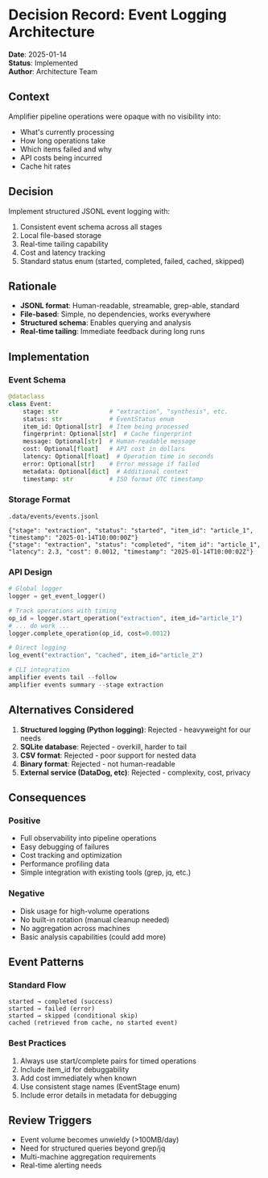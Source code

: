 # Decision Record: Event Logging Architecture

**Date**: 2025-01-14  
**Status**: Implemented  
**Author**: Architecture Team

## Context

Amplifier pipeline operations were opaque with no visibility into:
- What's currently processing
- How long operations take
- Which items failed and why
- API costs being incurred
- Cache hit rates

## Decision

Implement structured JSONL event logging with:
1. Consistent event schema across all stages
2. Local file-based storage
3. Real-time tailing capability
4. Cost and latency tracking
5. Standard status enum (started, completed, failed, cached, skipped)

## Rationale

- **JSONL format**: Human-readable, streamable, grep-able, standard
- **File-based**: Simple, no dependencies, works everywhere
- **Structured schema**: Enables querying and analysis
- **Real-time tailing**: Immediate feedback during long runs

## Implementation

### Event Schema
```python
@dataclass
class Event:
    stage: str              # "extraction", "synthesis", etc.
    status: str             # EventStatus enum
    item_id: Optional[str]  # Item being processed
    fingerprint: Optional[str]  # Cache fingerprint
    message: Optional[str]  # Human-readable message
    cost: Optional[float]   # API cost in dollars
    latency: Optional[float]  # Operation time in seconds
    error: Optional[str]    # Error message if failed
    metadata: Optional[dict]  # Additional context
    timestamp: str          # ISO format UTC timestamp
```

### Storage Format
```
.data/events/events.jsonl

{"stage": "extraction", "status": "started", "item_id": "article_1", "timestamp": "2025-01-14T10:00:00Z"}
{"stage": "extraction", "status": "completed", "item_id": "article_1", "latency": 2.3, "cost": 0.0012, "timestamp": "2025-01-14T10:00:02Z"}
```

### API Design
```python
# Global logger
logger = get_event_logger()

# Track operations with timing
op_id = logger.start_operation("extraction", item_id="article_1")
# ... do work ...
logger.complete_operation(op_id, cost=0.0012)

# Direct logging
log_event("extraction", "cached", item_id="article_2")

# CLI integration
amplifier events tail --follow
amplifier events summary --stage extraction
```

## Alternatives Considered

1. **Structured logging (Python logging)**: Rejected - heavyweight for our needs
2. **SQLite database**: Rejected - overkill, harder to tail
3. **CSV format**: Rejected - poor support for nested data
4. **Binary format**: Rejected - not human-readable
5. **External service (DataDog, etc)**: Rejected - complexity, cost, privacy

## Consequences

### Positive
- Full observability into pipeline operations
- Easy debugging of failures
- Cost tracking and optimization
- Performance profiling data
- Simple integration with existing tools (grep, jq, etc.)

### Negative
- Disk usage for high-volume operations
- No built-in rotation (manual cleanup needed)
- No aggregation across machines
- Basic analysis capabilities (could add more)

## Event Patterns

### Standard Flow
```
started → completed (success)
started → failed (error)
started → skipped (conditional skip)
cached (retrieved from cache, no started event)
```

### Best Practices
1. Always use start/complete pairs for timed operations
2. Include item_id for debuggability
3. Add cost immediately when known
4. Use consistent stage names (EventStage enum)
5. Include error details in metadata for debugging

## Review Triggers

- Event volume becomes unwieldy (>100MB/day)
- Need for structured queries beyond grep/jq
- Multi-machine aggregation requirements
- Real-time alerting needs